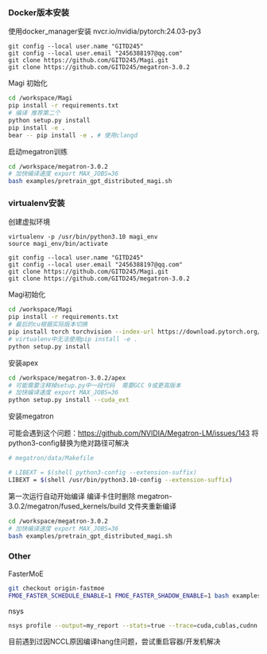 ### Docker版本安装

使用docker_manager安装 nvcr.io/nvidia/pytorch:24.03-py3

```baso
git config --local user.name "GITD245"
git config --local user.email "2456388197@qq.com"
git clone https://github.com/GITD245/Magi.git
git clone https://github.com/GITD245/megatron-3.0.2
```

Magi 初始化

```bash
cd /workspace/Magi
pip install -r requirements.txt
# 编译 推荐第二个
python setup.py install
pip install -e .
bear -- pip install -e . # 使用clangd
```

启动megatron训练

```bash
cd /workspace/megatron-3.0.2
# 加快编译速度 export MAX_JOBS=36
bash examples/pretrain_gpt_distributed_magi.sh
```

### virtualenv安装

创建虚拟环境

```
virtualenv -p /usr/bin/python3.10 magi_env
source magi_env/bin/activate

git config --local user.name "GITD245"
git config --local user.email "2456388197@qq.com"
git clone https://github.com/GITD245/Magi.git
git clone https://github.com/GITD245/megatron-3.0.2
```

Magi初始化

```bash
cd /workspace/Magi
pip install -r requirements.txt
# 最后的cu根据实际版本切换
pip install torch torchvision --index-url https://download.pytorch.org/whl/cu128
# virtualenv中无法使用pip install -e .
python setup.py install
```

安装apex

```bash
cd /workspace/megatron-3.0.2/apex
# 可能需要注释掉setup.py中一段代码  需要GCC 9或更高版本
# 加快编译速度 export MAX_JOBS=36
python setup.py install --cuda_ext
```

安装megatron

可能会遇到这个问题：https://github.com/NVIDIA/Megatron-LM/issues/143
将python3-config替换为绝对路径可解决

```bash
# megatron/data/Makefile

# LIBEXT = $(shell python3-config --extension-suffix)
LIBEXT = $(shell /usr/bin/python3.10-config --extension-suffix)
```

第一次运行自动开始编译 编译卡住时删除 megatron-3.0.2/megatron/fused_kernels/build 文件夹重新编译

```bash
cd /workspace/megatron-3.0.2
# 加快编译速度 export MAX_JOBS=36
bash examples/pretrain_gpt_distributed_magi.sh
```

### Other

FasterMoE
```bash
git checkout origin-fastmoe
FMOE_FASTER_SCHEDULE_ENABLE=1 FMOE_FASTER_SHADOW_ENABLE=1 bash examples/pretrain_gpt_distributed_faster.sh
```

nsys

```bash
nsys profile --output=my_report --stats=true --trace=cuda,cublas,cudnn examples/pretrain_gpt_distributed_magi.sh
```
目前遇到过因NCCL原因编译hang住问题，尝试重启容器/开发机解决